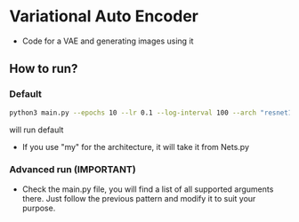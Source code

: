 # Variational Auto Encoder 

- Code for a VAE and generating images using it

## How to run?

### Default
```bash
python3 main.py --epochs 10 --lr 0.1 --log-interval 100 --arch "resnet18"
```
will run default 

- If you use "my" for the architecture, it will take it from Nets.py

### Advanced run (IMPORTANT)

- Check the main.py file, you will find a list of all supported arguments there. Just follow the previous pattern and modify it to suit your purpose.
